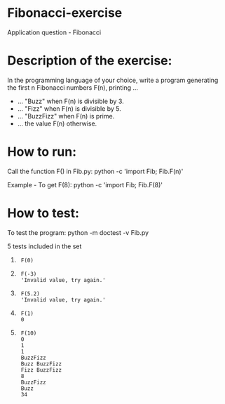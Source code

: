 # Fibonacci-exercise
Application question - Fibonacci

# Description of the exercise:
In the programming language of your choice, write a program 
generating the first n Fibonacci numbers F(n), printing ...
- ... "Buzz" when F(n) is divisible by 3.
- ... "Fizz" when F(n) is divisible by 5.
- ... "BuzzFizz" when F(n) is prime.
- ... the value F(n) otherwise.

# How to run:
Call the function F() in Fib.py:
python -c 'import Fib; Fib.F(n)'

Example - To get F(8):
python -c 'import Fib; Fib.F(8)'

# How to test:
To test the program:
        python -m doctest -v Fib.py
        
5 tests included in the set

1.
        F(0)

2.
        F(-3)
        'Invalid value, try again.'

3.
        F(5.2)
        'Invalid value, try again.'

4.      F(1)
        0

5.      F(10)
        0
        1
        1
        BuzzFizz
        Buzz BuzzFizz
        Fizz BuzzFizz
        8
        BuzzFizz
        Buzz
        34


